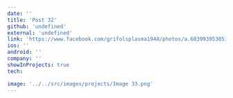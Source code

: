 ```yaml
---
date: ''
title: 'Post 32'
github: 'undefined'
external: 'undefined'
link: 'https://www.facebook.com/grifolsplasma1940/photos/a.603993953051127/4956175164499629/'
ios: ''
android: ''
company: ''
showInProjects: true
tech:

image: '../../src/images/projects/Image 33.png'
---
```

